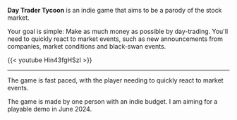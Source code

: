 [](../file.img)


**Day Trader Tycoon** is an indie game that aims to be a parody of the stock market. 

Your goal is simple: Make as much money as possible by day-trading. You'll need to quickly react to market events, such as new announcements from companies, market conditions and black-swan events.

{{< youtube Hin43fgHSzI >}}

---

The game is fast paced, with the player needing to quickly react to market events. 

The game is made by one person with an indie budget. I am aiming for a playable demo in June 2024. 
